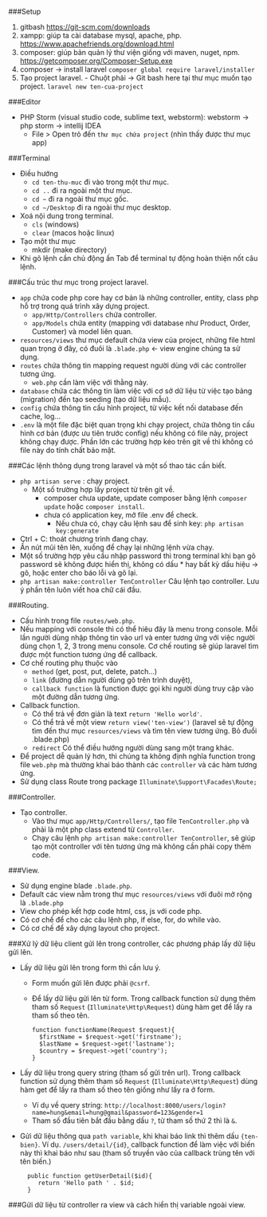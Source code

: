 ###Setup
  1. gitbash https://git-scm.com/downloads
  2. xampp: giúp ta cài database mysql, apache, php. https://www.apachefriends.org/download.html
  3. composer: giúp bản quản lý thư viện giống với maven, nuget, npm.  
    https://getcomposer.org/Composer-Setup.exe
  4. composer -> install laravel
    `composer global require laravel/installer`
  5. Tạo project laravel.
    - Chuột phải -> Git bash here tại thư mục muốn tạo project.
      `laravel new ten-cua-project`
      
###Editor

  - PHP Storm (visual studio code, sublime text, webstorm): webstorm -> php storm -> intellij IDEA
    - File > Open trỏ đến `thư mục chứa project` (nhìn thấy được thư mục app)

###Terminal
  - Điều hướng
    - `cd ten-thu-muc` đi vào trong một thư mục.
    - `cd ..` đi ra ngoài một thư mục.
    - `cd ~` đi ra ngoài thư mục gốc.
    - `cd ~/Desktop` đi ra ngoài thư mục desktop.
  - Xoá nội dung trong terminal.
    - `cls` (windows)
    - `clear` (macos hoặc linux)
  - Tạo một thư mục
    - mkdir (make directory)
  - Khi gõ lệnh cần chủ động ấn Tab để terminal tự động hoàn thiện nốt câu lệnh.  
    
###Cấu trúc thư mục trong project laravel.
  - `app` chứa code php core hay cơ bản là những controller, entity, class php hỗ trợ trong quá trình 
    xây dựng project.
    - `app/Http/Controllers` chứa controller.
    - `app/Models` chứa entity (mapping với database như Product, Order, Customer) và model liên quan.
  - `resources/views` thư mục default chứa view của project, những file html quan trọng ở đây, có đuôi
    là `.blade.php` <- view engine chúng ta sử dụng.
  - `routes` chứa thông tin mapping request người dùng với các controller tương ứng.
    - `web.php` cần làm việc với thằng này.
  - `database` chứa các thông tin làm việc với cơ sở dữ liệu từ việc tạo bảng (migration) 
     đến tạo seeding (tạo dữ liệu mẫu).
  - `config` chứa thông tin cấu hình project, từ việc kết nối database đến cache, log...
  - `.env` là một file đặc biệt quan trọng khi chạy project, chứa thông tin cấu hình cơ bản 
    (được ưu tiên trước config)
    nếu không có file này, project không chạy được. Phần lớn các trường hợp kéo trên git về
    thì không có file này do tính chất bảo mật.
     
    
###Các lệnh thông dụng trong laravel và một số thao tác cần biết.
  - `php artisan serve` : chạy project.
    - Một số trường hợp lấy project từ trên git về.
      - composer chưa update, update composer bằng lệnh `composer update` hoặc `composer install`.
      - chưa có application key, mở file .env để check.
        - Nếu chưa có, chạy câu lệnh sau để sinh key: `php artisan key:generate`
  - Ctrl + C: thoát chương trình đang chạy.
  - Ấn nút mũi tên lên, xuống để chạy lại những lệnh vừa chạy.  
  - Một số trường hợp yêu cầu nhập password thì trong terminal khi bạn gõ password sẽ không được hiển thị,
    không có dấu * hay bất kỳ dấu hiệu -> gõ, hoặc enter cho báo lỗi và gõ lại.
  - `php artisan make:controller TenController` Câu lệnh tạo controller. 
    Lưu ý phần tên luôn viết hoa chữ cái đầu.
    
###Routing.
  - Cấu hình trong file `routes/web.php`.
  - Nếu mapping với console thì có thể hiêu đây là menu trong console. Mỗi lần người dùng
    nhập thông tin vào url và enter tương ứng với việc người dùng chọn 1, 2, 3 trong menu console.
    Cơ chế routing sẽ giúp laravel tìm được một function tương ứng để callback.
  - Cơ chế routing phụ thuộc vào
    - `method` (get, post, put, delete, patch...)
    - `link` (đường dẫn người dùng gõ trên trình duyệt),
    - `callback function` là function được gọi khi người dùng truy cập vào một đường dẫn tương ứng.
  - Callback function.
    - Có thể trả về đơn giản là text `return 'Hello world'`.
    - Có thể trả về một view `return view('ten-view')` 
      (laravel sẽ tự động tìm đến thư mục `resources/views` và tìm tên view tương ứng. Bỏ đuổi .blade.php)
    - `redirect` Có thể điều hướng người dùng sang một trang khác.  
  - Để project dễ quản lý hơn, thì chúng ta không định nghĩa function trong file `web.php` 
    mà thường khai báo thành các `controller` và các hàm tương ứng.
  - Sử dụng class Route trong package `Illuminate\Support\Facades\Route;`

###Controller.
  - Tạo controller.
    - Vào thư mục `app/Http/Controllers/`, tạo file `TenController.php` và phải là một php class
    extend từ `Controller`.
    - Chạy câu lệnh `php artisan make:controller TenController`, sẽ giúp tạo một controller với tên tương
    ứng mà không cần phải copy thêm code.
    
###View.
  - Sử dụng engine blade `.blade.php`.
  - Default các view nằm trong thư mục `resources/views` với đuôi mở rộng là `.blade.php`
  - View cho phép kết hợp code html, css, js với code php.
  - Có cơ chế để cho các câu lệnh php, if else, for, do while vào.
  - Có cơ chế để xây dựng layout cho project.

###Xử lý dữ liệu client gửi lên trong controller, các phương pháp lấy dữ liệu gửi lên.
  - Lấy dữ liệu gửi lên trong form thì cần lưu ý.
    - Form muốn gửi lên được phải `@csrf`.
    - Để lấy dữ liệu gửi lên từ form. Trong callback function sử dụng thêm tham số
    `Request` (`Illuminate\Http\Request`) dùng hàm get để lấy ra tham số theo tên.
      
          function functionName(Request $request){
            $firstName = $request->get('firstname');
            $lastName = $request->get('lastname');
            $country = $request->get('country');
          }
  - Lấy dữ liệu trong query string (tham số gửi trên url). Trong callback function sử dụng thêm tham số
    `Request` (`Illuminate\Http\Request`) dùng hàm get để lấy ra tham số theo tên giống như lấy ra ở form.
    - Ví dụ về query string: `http://localhost:8000/users/login?name=hung&email=hung@gmail&password=123&gender=1`
    - Tham số đầu tiên bắt đầu bằng dấu `?`, từ tham số thứ 2 thì là `&`.
  - Gửi dữ liệu thông qua `path variable`, khi khai báo link thì thêm dấu `{ten-bien}`. Ví dụ.
    `/users/detail/{id}`, callback function để làm việc với biến này thì khai báo như sau (tham số
    truyền vào của callback trùng tên với tên biến.)
        
          public function getUserDetail($id){
             return 'Hello path ' . $id;
          }

###Gửi dữ liệu từ controller ra view và cách hiển thị variable ngoài view.
